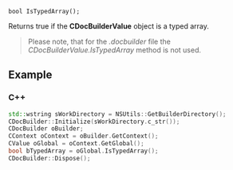 `bool IsTypedArray();`

Returns true if the **CDocBuilderValue** object is a typed array.

> Please note, that for the *.docbuilder* file the *CDocBuilderValue.IsTypedArray* method is not used.

## Example

### C++

```cpp
std::wstring sWorkDirectory = NSUtils::GetBuilderDirectory();
CDocBuilder::Initialize(sWorkDirectory.c_str());
CDocBuilder oBuilder;
CContext oContext = oBuilder.GetContext();
CValue oGlobal = oContext.GetGlobal();
bool bTypedArray = oGlobal.IsTypedArray();
CDocBuilder::Dispose();
```
